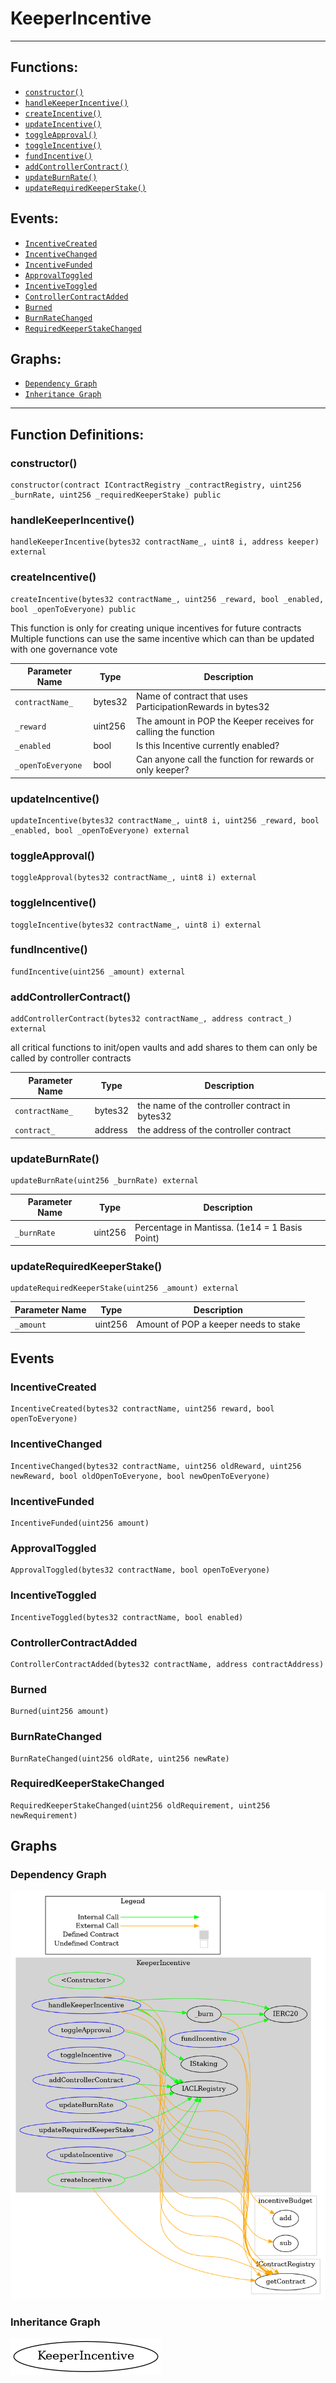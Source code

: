 # KeeperIncentive
***
## Functions:
- [`constructor()`](#constructor)
- [`handleKeeperIncentive()`](#handlekeeperincentive)
- [`createIncentive()`](#createincentive)
- [`updateIncentive()`](#updateincentive)
- [`toggleApproval()`](#toggleapproval)
- [`toggleIncentive()`](#toggleincentive)
- [`fundIncentive()`](#fundincentive)
- [`addControllerContract()`](#addcontrollercontract)
- [`updateBurnRate()`](#updateburnrate)
- [`updateRequiredKeeperStake()`](#updaterequiredkeeperstake)
## Events:
- [`IncentiveCreated`](#incentivecreated)
- [`IncentiveChanged`](#incentivechanged)
- [`IncentiveFunded`](#incentivefunded)
- [`ApprovalToggled`](#approvaltoggled)
- [`IncentiveToggled`](#incentivetoggled)
- [`ControllerContractAdded`](#controllercontractadded)
- [`Burned`](#burned)
- [`BurnRateChanged`](#burnratechanged)
- [`RequiredKeeperStakeChanged`](#requiredkeeperstakechanged)
## Graphs:
- [`Dependency Graph`](#dependency-graph)
- [`Inheritance Graph`](#inheritance-graph)
***
## Function Definitions:
###  constructor()
```
constructor(contract IContractRegistry _contractRegistry, uint256 _burnRate, uint256 _requiredKeeperStake) public 
```
###  handleKeeperIncentive()
```
handleKeeperIncentive(bytes32 contractName_, uint8 i, address keeper) external 
```
###  createIncentive()
```
createIncentive(bytes32 contractName_, uint256 _reward, bool _enabled, bool _openToEveryone) public 
```
This function is only for creating unique incentives for future contracts
Multiple functions can use the same incentive which can than be updated with one governance vote

| Parameter Name | Type | Description |
|------------|-----| -------|
| `contractName_`| bytes32| Name of contract that uses ParticipationRewards in bytes32|
| `_reward`| uint256| The amount in POP the Keeper receives for calling the function|
| `_enabled`| bool| Is this Incentive currently enabled?|
| `_openToEveryone`| bool| Can anyone call the function for rewards or only keeper?|

###  updateIncentive()
```
updateIncentive(bytes32 contractName_, uint8 i, uint256 _reward, bool _enabled, bool _openToEveryone) external 
```
###  toggleApproval()
```
toggleApproval(bytes32 contractName_, uint8 i) external 
```
###  toggleIncentive()
```
toggleIncentive(bytes32 contractName_, uint8 i) external 
```
###  fundIncentive()
```
fundIncentive(uint256 _amount) external 
```
###  addControllerContract()
```
addControllerContract(bytes32 contractName_, address contract_) external 
```
all critical functions to init/open vaults and add shares to them can only be called by controller contracts

| Parameter Name | Type | Description |
|------------|-----| -------|
| `contractName_`| bytes32| the name of the controller contract in bytes32|
| `contract_`| address| the address of the controller contract|

###  updateBurnRate()
```
updateBurnRate(uint256 _burnRate) external 
```

| Parameter Name | Type | Description |
|------------|-----| -------|
| `_burnRate`| uint256| Percentage in Mantissa. (1e14 = 1 Basis Point)|

###  updateRequiredKeeperStake()
```
updateRequiredKeeperStake(uint256 _amount) external 
```

| Parameter Name | Type | Description |
|------------|-----| -------|
| `_amount`| uint256| Amount of POP a keeper needs to stake|

## Events
### IncentiveCreated
```
IncentiveCreated(bytes32 contractName, uint256 reward, bool openToEveryone)
```
### IncentiveChanged
```
IncentiveChanged(bytes32 contractName, uint256 oldReward, uint256 newReward, bool oldOpenToEveryone, bool newOpenToEveryone)
```
### IncentiveFunded
```
IncentiveFunded(uint256 amount)
```
### ApprovalToggled
```
ApprovalToggled(bytes32 contractName, bool openToEveryone)
```
### IncentiveToggled
```
IncentiveToggled(bytes32 contractName, bool enabled)
```
### ControllerContractAdded
```
ControllerContractAdded(bytes32 contractName, address contractAddress)
```
### Burned
```
Burned(uint256 amount)
```
### BurnRateChanged
```
BurnRateChanged(uint256 oldRate, uint256 newRate)
```
### RequiredKeeperStakeChanged
```
RequiredKeeperStakeChanged(uint256 oldRequirement, uint256 newRequirement)
```
## Graphs
### Dependency Graph
![Dependency Graph](/docs/images/KeeperIncentive_dependency_graph.png)
### Inheritance Graph
![Inheritance Graph](/docs/images/KeeperIncentive_inheritance_graph.png)
